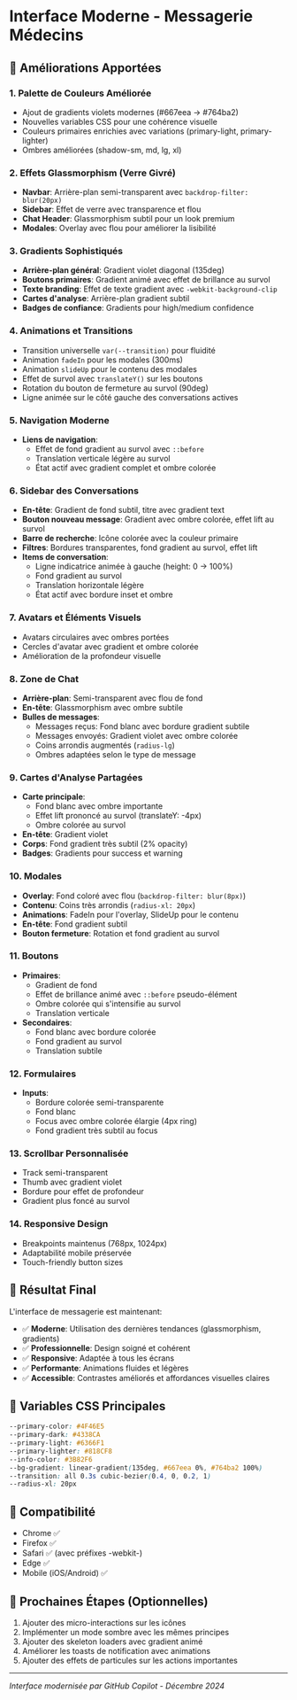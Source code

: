 # Interface Moderne - Messagerie Médecins

## 🎨 Améliorations Apportées

### 1. **Palette de Couleurs Améliorée**
- Ajout de gradients violets modernes (#667eea → #764ba2)
- Nouvelles variables CSS pour une cohérence visuelle
- Couleurs primaires enrichies avec variations (primary-light, primary-lighter)
- Ombres améliorées (shadow-sm, md, lg, xl)

### 2. **Effets Glassmorphism (Verre Givré)**
- **Navbar**: Arrière-plan semi-transparent avec `backdrop-filter: blur(20px)`
- **Sidebar**: Effet de verre avec transparence et flou
- **Chat Header**: Glassmorphism subtil pour un look premium
- **Modales**: Overlay avec flou pour améliorer la lisibilité

### 3. **Gradients Sophistiqués**
- **Arrière-plan général**: Gradient violet diagonal (135deg)
- **Boutons primaires**: Gradient animé avec effet de brillance au survol
- **Texte branding**: Effet de texte gradient avec `-webkit-background-clip`
- **Cartes d'analyse**: Arrière-plan gradient subtil
- **Badges de confiance**: Gradients pour high/medium confidence

### 4. **Animations et Transitions**
- Transition universelle `var(--transition)` pour fluidité
- Animation `fadeIn` pour les modales (300ms)
- Animation `slideUp` pour le contenu des modales
- Effet de survol avec `translateY()` sur les boutons
- Rotation du bouton de fermeture au survol (90deg)
- Ligne animée sur le côté gauche des conversations actives

### 5. **Navigation Moderne**
- **Liens de navigation**: 
  * Effet de fond gradient au survol avec `::before`
  * Translation verticale légère au survol
  * État actif avec gradient complet et ombre colorée
  
### 6. **Sidebar des Conversations**
- **En-tête**: Gradient de fond subtil, titre avec gradient text
- **Bouton nouveau message**: Gradient avec ombre colorée, effet lift au survol
- **Barre de recherche**: Icône colorée avec la couleur primaire
- **Filtres**: Bordures transparentes, fond gradient au survol, effet lift
- **Items de conversation**:
  * Ligne indicatrice animée à gauche (height: 0 → 100%)
  * Fond gradient au survol
  * Translation horizontale légère
  * État actif avec bordure inset et ombre

### 7. **Avatars et Éléments Visuels**
- Avatars circulaires avec ombres portées
- Cercles d'avatar avec gradient et ombre colorée
- Amélioration de la profondeur visuelle

### 8. **Zone de Chat**
- **Arrière-plan**: Semi-transparent avec flou de fond
- **En-tête**: Glassmorphism avec ombre subtile
- **Bulles de messages**:
  * Messages reçus: Fond blanc avec bordure gradient subtile
  * Messages envoyés: Gradient violet avec ombre colorée
  * Coins arrondis augmentés (`radius-lg`)
  * Ombres adaptées selon le type de message

### 9. **Cartes d'Analyse Partagées**
- **Carte principale**: 
  * Fond blanc avec ombre importante
  * Effet lift prononcé au survol (translateY: -4px)
  * Ombre colorée au survol
- **En-tête**: Gradient violet
- **Corps**: Fond gradient très subtil (2% opacity)
- **Badges**: Gradients pour success et warning

### 10. **Modales**
- **Overlay**: Fond coloré avec flou (`backdrop-filter: blur(8px)`)
- **Contenu**: Coins très arrondis (`radius-xl: 20px`)
- **Animations**: FadeIn pour l'overlay, SlideUp pour le contenu
- **En-tête**: Fond gradient subtil
- **Bouton fermeture**: Rotation et fond gradient au survol

### 11. **Boutons**
- **Primaires**:
  * Gradient de fond
  * Effet de brillance animé avec `::before` pseudo-élément
  * Ombre colorée qui s'intensifie au survol
  * Translation verticale
- **Secondaires**:
  * Fond blanc avec bordure colorée
  * Fond gradient au survol
  * Translation subtile

### 12. **Formulaires**
- **Inputs**:
  * Bordure colorée semi-transparente
  * Fond blanc
  * Focus avec ombre colorée élargie (4px ring)
  * Fond gradient très subtil au focus

### 13. **Scrollbar Personnalisée**
- Track semi-transparent
- Thumb avec gradient violet
- Bordure pour effet de profondeur
- Gradient plus foncé au survol

### 14. **Responsive Design**
- Breakpoints maintenus (768px, 1024px)
- Adaptabilité mobile préservée
- Touch-friendly button sizes

## 🎯 Résultat Final

L'interface de messagerie est maintenant:
- ✅ **Moderne**: Utilisation des dernières tendances (glassmorphism, gradients)
- ✅ **Professionnelle**: Design soigné et cohérent
- ✅ **Responsive**: Adaptée à tous les écrans
- ✅ **Performante**: Animations fluides et légères
- ✅ **Accessible**: Contrastes améliorés et affordances visuelles claires

## 🔧 Variables CSS Principales

```css
--primary-color: #4F46E5
--primary-dark: #4338CA
--primary-light: #6366F1
--primary-lighter: #818CF8
--info-color: #3B82F6
--bg-gradient: linear-gradient(135deg, #667eea 0%, #764ba2 100%)
--transition: all 0.3s cubic-bezier(0.4, 0, 0.2, 1)
--radius-xl: 20px
```

## 📱 Compatibilité

- Chrome ✅
- Firefox ✅
- Safari ✅ (avec préfixes -webkit-)
- Edge ✅
- Mobile (iOS/Android) ✅

## 🚀 Prochaines Étapes (Optionnelles)

1. Ajouter des micro-interactions sur les icônes
2. Implémenter un mode sombre avec les mêmes principes
3. Ajouter des skeleton loaders avec gradient animé
4. Améliorer les toasts de notification avec animations
5. Ajouter des effets de particules sur les actions importantes

---
*Interface modernisée par GitHub Copilot - Décembre 2024*
